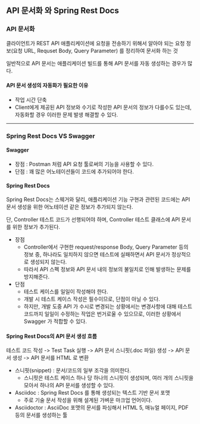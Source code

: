 ## API 문서화 와 Spring Rest Docs

### API 문서화

클라이언트가 REST API 애플리케이션에 요청을 전송하기 위해서 알아야 되는 요청 정보(요청 URL, Requset Body, Query Parameter) 를 정리하여 문서화 하는 것

일반적으로 API 문서는 애플리케이션 빌드를 통해 API 문서를 자동 생성하는 경우가 많다.

#### API 문서 생성의 자동화가 필요한 이유

- 작업 시간 단축
- Client에게 제공된 API 정보와 수기로 작성한 API 문서의 정보가 다를수도 있는데, 자동화할 경우 이러한 문제 발생 해결할 수 있다.

---

### Spring Rest Docs VS Swagger

#### Swagger

- 장점 : Postman 처럼 API 요청 툴로써의 기능을 사용할 수 있다.
- 단점 : 꽤 많은 어노테이션들이 코드에 추가되어야 한다.

#### Spring Rest Docs

Spring Rest Docs는 스웨거와 달리, 애플리케이션 기능 구현과 관련된 코드에는 API  문서 생성을 위한 어노테이션 같은 정보가 추가되지 않는다.

단, Controller 테스트 코드가 선행되어야 하며, Controller 테스트 클래스에 API 문서를 위한 정보가 추가된다.

- 장점 
	- Controller에서 구현한 request/response Body, Query Parameter 등의 정보 중, 하나라도 일치하지 않으면 테스트에 실패하면서 API 문서가 정상적으로 생성되지 않는다.
	- 따라서 API 스펙 정보와 API 문서 내의 정보의 불일치로 인해 발생하는 문제를 방지해준다.
- 단점 
	-  테스트 케이스를 일일이 작성해야 한다.
	- 개발 시 테스트 케이스 작성은 필수이므로, 단점이 아닐 수 있다.
	- 하지만, 개발 도중 API 가 수시로 변경되는 상황에서는 변경사항에 대해 테스트 코드까지 일일이 수정하는 작업은 번거로울 수 있으므로, 이러한 상황에서 Swagger 가 적합할 수 있다.

#### Spring Rest Docs의 API 문서 생성 흐름

테스트 코드 작성 -> Test Task 실행 -> API 문서 스니핏(.doc 파일) 생성 -> API 문서 생성  -> API 문서를 HTML 로 변환

- 스니핏(snippet) : 문서/코드의 일부 조각을 의미한다.
	- 스니핏은 테스트 케이스 하나 당 하나의 스니핏이 생성되며, 여러 개의 스니핏을 모아서 하나의 API 문서를 생성할 수 있다.
- Asciidoc : Spring Rest Docs 를 통해 생성되는 텍스트 기반 문서 포맷
	- 주로 기술 문서 작성을 위해 설계된 가벼운 마크업 언어이다.
- Asciidoctor : AsciiDoc 포맷의 문서를 파싱해서 HTML 5, 매뉴얼 페이지, PDF 등의 문서를 생성하는 툴

